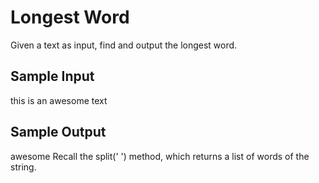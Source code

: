 # Longest Word


Given a text as input, find and output the longest word.

## Sample Input
this is an awesome text

## Sample Output
awesome
Recall the split(' ') method, which returns a list of words of the string.
